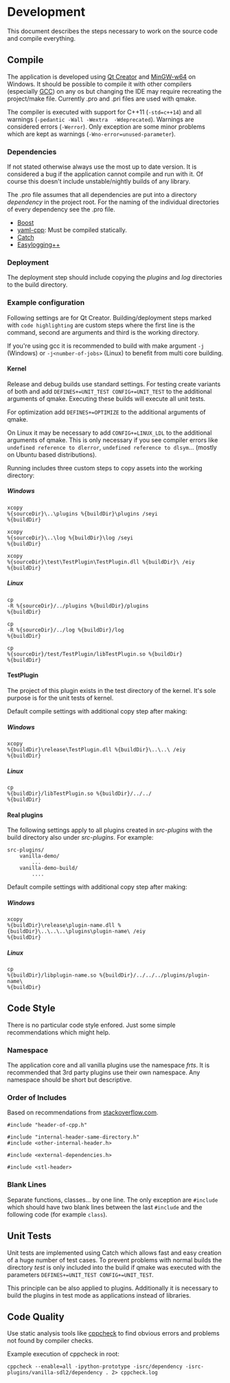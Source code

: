 # Development

This document describes the steps necessary to work on the source code and compile everything.

## Compile

The application is developed using [Qt Creator](https://qt-project.org/) and [MinGW-w64](http://mingw-w64.sourceforge.net/) on Windows. It should be possible to compile it with other compilers (especially [GCC](http://gcc.gnu.org/)) on any os but changing the IDE may require recreating the project/make file. Currently .pro and .pri files are used with qmake. 

The compiler is executed with support for C++11 (`-std=c++14`) and all warnings (`-pedantic -Wall -Wextra  -Wdeprecated`). Warnings are considered errors (`-Werror`). Only exception are some minor problems which are kept as warnings (`-Wno-error=unused-parameter`).

### Dependencies

If not stated otherwise always use the most up to date version. It is considered a bug if the application cannot compile and run with it. Of course this doesn't include unstable/nightly builds of any library.

The .pro file assumes that all dependencies are put into a directory *dependency* in the project root. For the naming of the individual directories of every dependency see the .pro file.

- [Boost](http://www.boost.org/)
- [yaml-cpp](https://code.google.com/p/yaml-cpp/): Must be compiled statically.
- [Catch](https://github.com/philsquared/Catch)
- [Easylogging++](http://easylogging.org/)

### Deployment

The deployment step should include copying the *plugins* and *log* directories to the build directory.

### Example configuration

Following settings are for Qt Creator. Building/deployment steps marked with `code highlighting` are custom steps where the first line is the command, second are arguments and third is the working directory.

If you're using gcc it is recommended to build with make argument `-j` (Windows) or `-j<number-of-jobs>` (Linux) to benefit from multi core building.

#### Kernel

Release and debug builds use standard settings. For testing create variants of both and add `DEFINES+=UNIT_TEST CONFIG+=UNIT_TEST` to the additional arguments of qmake. Executing these builds will execute all unit tests.

For optimization add `DEFINES+=OPTIMIZE` to the additional arguments of qmake.

On Linux it may be necessary to add `CONFIG+=LINUX_LDL` to the additional arguments of qmake. This is only necessary if you see compiler errors like `undefined reference to dlerror`, `undefined reference to dlsym`... (mostly on Ubuntu based distributions).

Running includes three custom steps to copy assets into the working directory:

##### Windows

    xcopy
    %{sourceDir}\..\plugins %{buildDir}\plugins /seyi
    %{buildDir}

    xcopy
    %{sourceDir}\..\log %{buildDir}\log /seyi
    %{buildDir}

    xcopy
    %{sourceDir}\test\TestPlugin\TestPlugin.dll %{buildDir}\ /eiy
    %{buildDir}

##### Linux

    cp
    -R %{sourceDir}/../plugins %{buildDir}/plugins
    %{buildDir}

    cp
    -R %{sourceDir}/../log %{buildDir}/log
    %{buildDir}

    cp
    %{sourceDir}/test/TestPlugin/libTestPlugin.so %{buildDir}
    %{buildDir}

#### TestPlugin

The project of this plugin exists in the test directory of the kernel. It's sole purpose is for the unit tests of kernel.

Default compile settings with additional copy step after making:

##### Windows

    xcopy
    %{buildDir}\release\TestPlugin.dll %{buildDir}\..\..\ /eiy
    %{buildDir}

##### Linux

    cp
    %{buildDir}/libTestPlugin.so %{buildDir}/../../
    %{buildDir}

#### Real plugins

The following settings apply to all plugins created in *src-plugins* with the build directory also under *src-plugins*. For example:

    src-plugins/
        vanilla-demo/
            ...
        vanilla-demo-build/
            ....

Default compile settings with additional copy step after making:

##### Windows

    xcopy
    %{buildDir}\release\plugin-name.dll %{buildDir}\..\..\..\plugins\plugin-name\ /eiy
    %{buildDir}

##### Linux

    cp
    %{buildDir}/libplugin-name.so %{buildDir}/../../../plugins/plugin-name\
    %{buildDir}

## Code Style

There is no particular code style enfored. Just some simple recommendations which might help.

### Namespace

The application core and all vanilla plugins use the namespace *frts*. It is recommended that 3rd party plugins use their own namespace. Any namespace should be short but descriptive.

### Order of Includes

Based on recommendations from [stackoverflow.com](http://stackoverflow.com/q/2762568/1931663).

    #include "header-of-cpp.h"

    #include "internal-header-same-directory.h"
    #include <other-internal-header.h>

    #include <external-dependencies.h>

    #include <stl-header>

### Blank Lines

Separate functions, classes... by one line. The only exception are `#include` which should have two blank lines between the last `#include` and the following code (for example `class`).

## Unit Tests

Unit tests are implemented using Catch which allows fast and easy creation of a huge number of test cases. To prevent problems with normal builds the directory *test* is only included into the build if qmake was executed with the parameters `DEFINES+=UNIT_TEST CONFIG+=UNIT_TEST`.

This principle can be also applied to plugins. Additionally it is necessary to build the plugins in test mode as applications instead of libraries.

## Code Quality

Use static analysis tools like [cppcheck](http://cppcheck.sourceforge.net/) to find obvious errors and problems not found by compiler checks. 

Example execution of cppcheck in root:

    cppcheck --enable=all -ipython-prototype -isrc/dependency -isrc-plugins/vanilla-sdl2/dependency . 2> cppcheck.log
